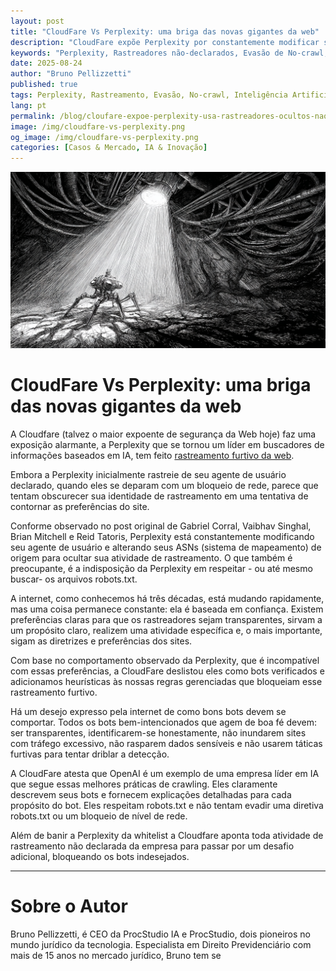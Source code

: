 ```yaml
---
layout: post
title: "CloudFare Vs Perplexity: uma briga das novas gigantes da web"
description: "CloudFare expõe Perplexity por constantemente modificar seu agente de usuário e mudando IPs e ASNs para ocultar sua atividade de rastreamento, em conflito direto com as preferências de não rastreamento expressas pelos sites." 
keywords: "Perplexity, Rastreadores não-declarados, Evasão de No-crawl, Inteligência Artificial, Segurança, CloudFare"
date: 2025-08-24
author: "Bruno Pellizzetti"
published: true
tags: Perplexity, Rastreamento, Evasão, No-crawl, Inteligência Artificial
lang: pt
permalink: /blog/cloufare-expoe-perplexity-usa-rastreadores-ocultos-nao-declarados
image: /img/cloudfare-vs-perplexity.png
og_image: /img/cloudfare-vs-perplexity.png
categories: [Casos & Mercado, IA & Inovação]
---
```


![CloudFare Vs Perplexity](/img/cloudfare-vs-perplexity.png) 

# CloudFare Vs Perplexity: uma briga das novas gigantes da web

A Cloudfare (talvez o maior expoente de segurança da Web hoje) faz uma exposição alarmante, a Perplexity que se tornou um líder em buscadores de informações baseados em IA, tem feito [rastreamento furtivo da web](https://blog.cloudflare.com/perplexity-is-using-stealth-undeclared-crawlers-to-evade-website-no-crawl-directives/). 

Embora a Perplexity inicialmente rastreie de seu agente de usuário declarado, quando eles se deparam com um bloqueio de rede, parece que tentam obscurecer sua identidade de rastreamento em uma tentativa de contornar as preferências do site.

Conforme observado no post original de Gabriel Corral, Vaibhav Singhal, Brian Mitchell e Reid Tatoris, Perplexity está constantemente modificando seu agente de usuário e alterando seus ASNs (sistema de mapeamento) de origem para ocultar sua atividade de rastreamento. O que também é preocupante, é a indisposição da Perplexity em respeitar - ou até mesmo buscar- os arquivos robots.txt.

A internet, como conhecemos há três décadas, está mudando rapidamente, mas uma coisa permanece constante: ela é baseada em confiança. Existem preferências claras para que os rastreadores sejam transparentes, sirvam a um propósito claro, realizem uma atividade específica e, o mais importante, sigam as diretrizes e preferências dos sites.

Com base no comportamento observado da Perplexity, que é incompatível com essas preferências, a CloudFare deslistou eles como bots verificados e adicionamos heurísticas às nossas regras gerenciadas que bloqueiam esse rastreamento furtivo.

Há um desejo expresso pela internet de como bons bots devem se comportar. Todos os bots bem-intencionados que agem de boa fé devem: ser transparentes, identificarem-se honestamente, não inundarem sites com tráfego excessivo, não rasparem dados sensíveis e não usarem táticas furtivas para tentar driblar a detecção.

A CloudFare atesta que OpenAI é um exemplo de uma empresa líder em IA que segue essas melhores práticas de crawling. Eles claramente descrevem seus bots e fornecem explicações detalhadas para cada propósito do bot. Eles respeitam robots.txt e não tentam evadir uma diretiva robots.txt ou um bloqueio de nível de rede.

Além de banir a Perplexity da whitelist a Cloudfare aponta toda atividade de rastreamento não declarada da empresa para passar por um desafio adicional, bloqueando os bots indesejados.

---

# Sobre o Autor
Bruno Pellizzetti, é CEO da ProcStudio IA e ProcStudio, dois pioneiros no mundo jurídico da tecnologia. Especialista em Direito Previdenciário com mais de 15 anos no mercado jurídico, Bruno tem se
